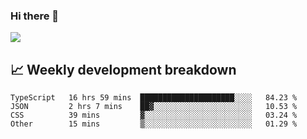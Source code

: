 ### Hi there 👋
<img align="center" src="https://github-readme-stats.vercel.app/api?username=Tumao727&show_icons=true&hide_title=true&theme=dracula" />


## 📈 Weekly development breakdown
<!--START_SECTION:waka-->

```text
TypeScript   16 hrs 59 mins  █████████████████████░░░░   84.23 %
JSON         2 hrs 7 mins    ██▓░░░░░░░░░░░░░░░░░░░░░░   10.53 %
CSS          39 mins         ▓░░░░░░░░░░░░░░░░░░░░░░░░   03.24 %
Other        15 mins         ▒░░░░░░░░░░░░░░░░░░░░░░░░   01.29 %
```

<!--END_SECTION:waka-->